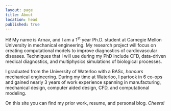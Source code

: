 ```yaml
---
layout: page
title: About
location: head
published: true
---
```

Hi! My name is Arnav, and I am a 1<sup>st</sup> year Ph.D. student at Carnegie Mellon University in mechanical engineering. My research project will focus on creating computational models to improve diagnostics of cardiovascular diseases. Techniques that I will use during my PhD include CFD, data-driven medical diagnostics, and multiphysics simulations of biological processes.

I graduated from the University of Waterloo with a BASc, _honours_ mechanical engineering. During my time at Waterloo, I partook in 6 co-ops and gained nearly 3 years of work experience spanning in  manufacturing, mechanical design, computer aided design, CFD, and computational modeling.

On this site you can find my prior work, resume, and personal blog. _Cheers!_
